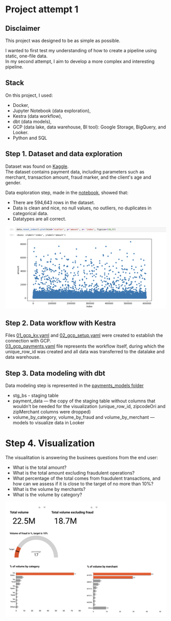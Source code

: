 # Project attempt 1

## Disclaimer
This project was designed to be as simple as possible.  
  
I wanted to first test my understanding of how to create a pipeline using static, one-file data.  
In my second attempt, I aim to develop a more complex and interesting pipeline.

## Stack

On this project, I used:  
- Docker,  
- Jupyter Notebook (data exploration),  
- Kestra (data workflow),  
- dbt (data models),  
- GCP (data lake, data warehouse, BI tool): Google Storage, BigQuery, and Looker.  
- Python and SQL

## Step 1. Dataset and data exploration

Dataset was found on [Kaggle](https://www.kaggle.com/datasets/ealaxi/banksim1).  
The dataset contains payment data, including parameters such as merchant, transaction amount, fraud marker, and the client's age and gender.  

Data exploration step, made in the [notebook](https://github.com/polina-fuksman/data-engineering-zoomcamp/blob/main/project_1/payment_data_exploration.ipynb), showed that:  

- There are 594,643 rows in the dataset.  
- Data is clean and nice, no null values, no outliers, no duplicates in categorical data.  
- Datatypes are all correct.  

![Data exploration](image-2.png)

## Step 2. Data workflow with Kestra

Files [01_gcp_kv.yaml](https://github.com/polina-fuksman/data-engineering-zoomcamp/blob/main/project_1/01_gcp_kv.yaml) and [02_gcp_setup.yaml](https://github.com/polina-fuksman/data-engineering-zoomcamp/blob/main/project_1/02_gcp_setup.yaml) were created to establish the connection with GCP.  
[03_gcp_payments.yaml](https://github.com/polina-fuksman/data-engineering-zoomcamp/blob/main/project_1/03_gcp_payments.yaml) file represents the workflow itself, during which the unique_row_id was created and all data was transferred to the datalake and data warehouse.  

## Step 3. Data modeling with dbt

Data modeling step is represented in the [payments_models folder](https://github.com/polina-fuksman/data-engineering-zoomcamp/tree/main/project_1/payments_models)

- stg_bs - staging table  
- payment_data — the copy of the staging table without columns that wouldn't be needed for the visualization (unique_row_id, zipcodeOri and  zipMerchant columns were dropped)  
- volume_by_category, volume_by_fraud and volume_by_merchant — models to visualize data in Looker  

# Step 4. Visualization

The visualitation is answering the businees questions from the end user:

- What is the total amount?  
-  What is the total amount excluding fraudulent operations?  
-  What percentage of the total comes from fraudulent transactions, and how can we assess if it is close to the target of no more than 10%?  
-  What is the volume by merchants?  
-  What is the volume by category?

![alt text](image-3.png)